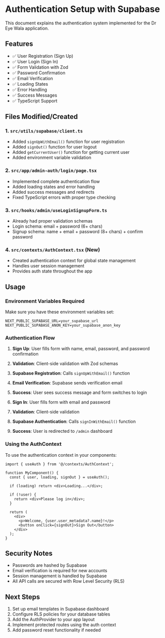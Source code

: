 # Authentication Setup with Supabase

This document explains the authentication system implemented for the Dr Eye Wala application.

## Features

- ✅ User Registration (Sign Up)
- ✅ User Login (Sign In)
- ✅ Form Validation with Zod
- ✅ Password Confirmation
- ✅ Email Verification
- ✅ Loading States
- ✅ Error Handling
- ✅ Success Messages
- ✅ TypeScript Support

## Files Modified/Created

### 1. `src/utils/supabase/client.ts`
- Added `signUpWithEmail()` function for user registration
- Added `signOut()` function for user logout
- Added `getCurrentUser()` function for getting current user
- Added environment variable validation

### 2. `src/app/admin-auth/login/page.tsx`
- Implemented complete authentication flow
- Added loading states and error handling
- Added success messages and redirects
- Fixed TypeScript errors with proper type checking

### 3. `src/hooks/admin/useLoginSignupForm.ts`
- Already had proper validation schemas
- Login schema: email + password (6+ chars)
- Signup schema: name + email + password (8+ chars) + confirm password

### 4. `src/contexts/AuthContext.tsx` (New)
- Created authentication context for global state management
- Handles user session management
- Provides auth state throughout the app

## Usage

### Environment Variables Required

Make sure you have these environment variables set:

```env
NEXT_PUBLIC_SUPABASE_URL=your_supabase_url
NEXT_PUBLIC_SUPABASE_ANON_KEY=your_supabase_anon_key
```

### Authentication Flow

1. **Sign Up**: User fills form with name, email, password, and password confirmation
2. **Validation**: Client-side validation with Zod schemas
3. **Supabase Registration**: Calls `signUpWithEmail()` function
4. **Email Verification**: Supabase sends verification email
5. **Success**: User sees success message and form switches to login

6. **Sign In**: User fills form with email and password
7. **Validation**: Client-side validation
8. **Supabase Authentication**: Calls `signInWithEmail()` function
9. **Success**: User is redirected to `/admin` dashboard

### Using the AuthContext

To use the authentication context in your components:

```tsx
import { useAuth } from '@/contexts/AuthContext';

function MyComponent() {
  const { user, loading, signOut } = useAuth();

  if (loading) return <div>Loading...</div>;
  
  if (!user) {
    return <div>Please log in</div>;
  }

  return (
    <div>
      <p>Welcome, {user.user_metadata?.name}!</p>
      <button onClick={signOut}>Sign Out</button>
    </div>
  );
}
```

## Security Notes

- Passwords are hashed by Supabase
- Email verification is required for new accounts
- Session management is handled by Supabase
- All API calls are secured with Row Level Security (RLS)

## Next Steps

1. Set up email templates in Supabase dashboard
2. Configure RLS policies for your database tables
3. Add the AuthProvider to your app layout
4. Implement protected routes using the auth context
5. Add password reset functionality if needed
